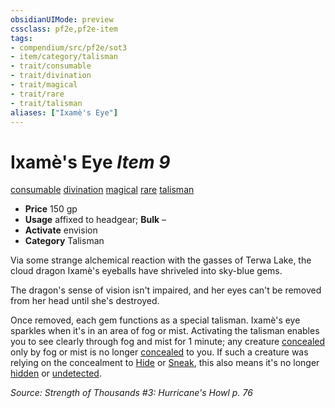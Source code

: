```yaml
---
obsidianUIMode: preview
cssclass: pf2e,pf2e-item
tags:
- compendium/src/pf2e/sot3
- item/category/talisman
- trait/consumable
- trait/divination
- trait/magical
- trait/rare
- trait/talisman
aliases: ["Ixamè's Eye"]
---
```

# Ixamè's Eye *Item 9*  
[consumable](../../../rules/traits/consumable.md)  [divination](../../../rules/traits/divination.md)  [magical](../../../rules/traits/magical.md)  [rare](../../../rules/traits/rare.md)  [talisman](../../../rules/traits/talisman.md)  

- **Price** 150 gp
- **Usage** affixed to headgear; **Bulk** –
- **Activate** envision
- **Category** Talisman

Via some strange alchemical reaction with the gasses of Terwa Lake, the cloud dragon Ixamè's eyeballs have shriveled into sky-blue gems.

The dragon's sense of vision isn't impaired, and her eyes can't be removed from her head until she's destroyed.

Once removed, each gem functions as a special talisman. Ixamè's eye sparkles when it's in an area of fog or mist. Activating the talisman enables you to see clearly through fog and mist for 1 minute; any creature [concealed](../../../rules/conditions.md#Concealed) only by fog or mist is no longer [concealed](../../../rules/conditions.md#Concealed) to you. If such a creature was relying on the concealment to [Hide](../../../rules/actions/hide.md) or [Sneak](../../../rules/actions/sneak.md), this also means it's no longer [hidden](../../../rules/conditions.md#Hidden) or [undetected](../../../rules/conditions.md#Undetected).

*Source: Strength of Thousands #3: Hurricane's Howl p. 76*